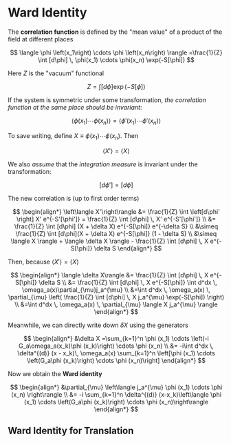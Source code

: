 # Ward Identity

The **correlation function** is defined by the "mean value" of a product of the field at different places

$$
\langle 
    \phi \left(x_1\right) \cdots  \phi \left(x_n\right)
\rangle 
=\frac{1}{Z} \int [d\phi] \,
\phi(x_1) \cdots \phi(x_n)
\exp(-S[\phi])
$$

Here $Z$ is the "vacuum" functional

$$
Z=\int [d\phi] \exp(-S[\phi])
$$

If the system is symmetric under some transformation, *the correlation function at the same place should be invariant*:

$$
\langle
    \phi(x_1) \cdots \phi(x_n)
\rangle 
= \langle 
    \phi'(x_1) \cdots \phi'(x_n)
\rangle 
$$

To save writing, define $X \equiv \phi(x_1) \cdots  \phi(x_n)$. Then

$$
\langle X' \rangle =\langle X \rangle
$$

We also *assume* that the *integration measure* is invariant under the transformation:

$$
[d\phi'] = [d\phi]
$$

The new correlation is (up to first order terms)

$$
\begin{align*}
    \left\langle X'\right\rangle 
    &= \frac{1}{Z} \int \left[d\phi' \right] 
    X' e^{-S'[\phi']}
    = \frac{1}{Z} \int [d\phi] \,
    X' e^{-S'[\phi']}
    \\
    &= \frac{1}{Z} \int [d\phi]
    (X + \delta X) e^{-S[\phi]}
    e^{-\delta S}
    \\
    &\simeq \frac{1}{Z} \int [d\phi](X + \delta X)
    e^{-S[\phi]} (1 - \delta S)
    \\
    &\simeq \langle X \rangle 
    + \langle \delta X \rangle 
    - \frac{1}{Z} \int [d\phi] \, X 
    e^{-S[\phi]} \delta S
\end{align*}
$$

Then, because $\left\langle X'\right\rangle =\langle X\rangle$

$$
\begin{align*}
    \langle \delta X\rangle 
    &= \frac{1}{Z} \int [d\phi] \, X 
    e^{-S[\phi]} \delta S
    \\
    &= \frac{1}{Z} \int [d\phi] \,
    X e^{-S[\phi]}
    \int d^dx \, \omega_a(x)\partial_{\mu}j_a^{\mu}
    \\
    &=\int d^dx \, \omega_a(x) \,
    \partial_{\mu} \left(
        \frac{1}{Z} \int [d\phi] \, X j_a^{\mu} \exp(-S[\phi])
    \right)
    \\
    &=\int d^dx \, \omega_a(x) \, 
    \partial_{\mu} \langle X j_a^{\mu} \rangle
\end{align*}
$$

Meanwhile, we can directly write down $\delta X$ using the generators

$$
\begin{align*}
    &\delta X
    =\sum_{k=1}^n \phi (x_1) \cdots  
    \left(-i G_a\omega_a(x_k)\phi (x_k)\right) 
    \cdots \phi (x_n)
    \\
    &= -i\int d^dx \, 
    \delta^{(d)} (x - x_k)\,
    \omega_a(x)
    \sum_{k=1}^n \left[\phi (x_1) \cdots  \left(G_a\phi (x_k)\right) \cdots  \phi (x_n)\right]
\end{align*}
$$

Now we obtain the **Ward identity**

$$
\begin{align*}
    &\partial_{\mu} \left\langle 
    j_a^{\mu} \phi (x_1) \cdots \phi (x_n)
    \right\rangle 
    \\
    &= -i \sum_{k=1}^n 
    \delta^{(d)} (x-x_k)\left\langle
    \phi (x_1) \cdots 
    \left(G_a\phi (x_k)\right) 
    \cdots \phi (x_n)\right\rangle
\end{align*}
$$

## Ward Identity for Translation